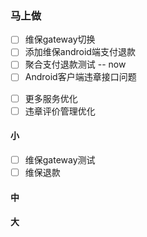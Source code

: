 ### 马上做
- [ ] 维保gateway切换
- [ ] 添加维保android端支付退款
- [ ] 聚合支付退款测试  --  now
- [ ] Android客户端违章接口问题

<!-- - [ ] 电子眼问题 湖北 吉林 -->
<!-- - [ ] 驾考超时时间修改 -->
<!-- - [ ] 违章验证码校验去掉  -->
<!-- - [ ] 1、指定地区违停费金额不显示， -->
<!-- - [ ] 2.不要派单给车车网 -->
<!-- - [ ] 驾考接口查看 -->
- [ ] 更多服务优化
- [ ] 违章评价管理优化 
<!-- - [ ] 百度咨询广告开放   -->

#### 小
- [ ] 维保gateway测试 
- [ ] 维保退款

#### 中


#### 大
